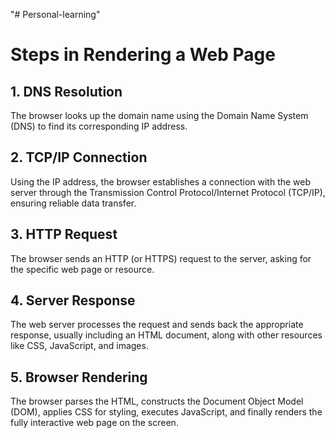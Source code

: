 "# Personal-learning" 
# Steps in Rendering a Web Page

## 1. DNS Resolution
The browser looks up the domain name using the Domain Name System (DNS) to find its corresponding IP address.

## 2. TCP/IP Connection
Using the IP address, the browser establishes a connection with the web server through the Transmission Control Protocol/Internet Protocol (TCP/IP), ensuring reliable data transfer.

## 3. HTTP Request
The browser sends an HTTP (or HTTPS) request to the server, asking for the specific web page or resource.

## 4. Server Response
The web server processes the request and sends back the appropriate response, usually including an HTML document, along with other resources like CSS, JavaScript, and images.

## 5. Browser Rendering
The browser parses the HTML, constructs the Document Object Model (DOM), applies CSS for styling, executes JavaScript, and finally renders the fully interactive web page on the screen.
